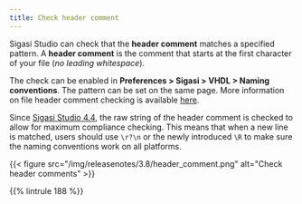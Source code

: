```yaml
---
title: Check header comment
---
```



Sigasi Studio can check that the **header comment** matches a specified pattern. A **header comment** is the comment that starts at the first character of your file (*no leading whitespace*).

The check can be enabled in **Preferences > Sigasi > VHDL > Naming conventions**.  The pattern can be set on the same page.
More information on file header comment checking is available [here](/manual/linting/#naming-conventions).

Since [Sigasi Studio 4.4](/releasenotes/sigasi-4.04.html), the raw string of the header comment is checked to allow for maximum compliance checking.
This means that when a new line is matched, users should use `\r?\n` or the newly introduced `\R` to make sure the naming conventions work on all platforms.

{{< figure src="/img/releasenotes/3.8/header_comment.png" alt="Check header comments" >}}

{{% lintrule 188 %}}
